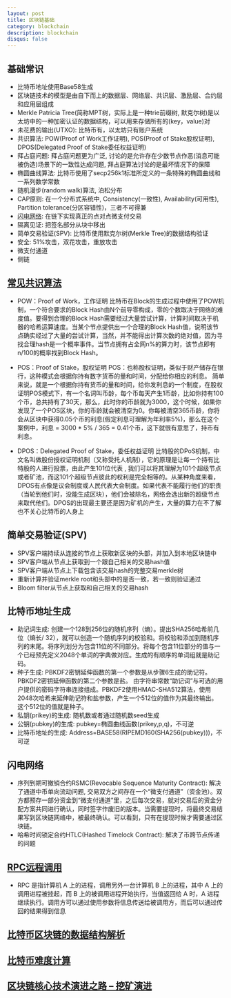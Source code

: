 ```yaml
---
layout: post
title: 区块链基础
category: blockchain
description: blockchain
disqus: false
---
```


## 基础常识
* 比特币地址使用Base58生成
* 区块链技术的模型是由自下而上的数据层、网络层、共识层、激励层、合约层和应用层组成
* Merkle Patricia Tree(简称MPT树，实际上是一种trie前缀树, 默克尔树)是以太坊中的一种加密认证的数据结构，可以用来存储所有的(key，value)对
* 未花费的输出(UTXO): 比特币有，以太坊只有账户系统
* 共识算法: POW(Proof of Work工作证明), POS(Proof of Stake股权证明), DPOS(Delegated Proof of Stake委任权益证明)
* 拜占庭问题: 拜占庭问题更为广泛, 讨论的是允许存在少数节点作恶(消息可能被伪造)场景下的一致性达成问题, 拜占庭算法讨论的是最坏情况下的保障
* 椭圆曲线算法: 比特币使用了secp256k1标准所定义的一条特殊的椭圆曲线和一系列数学常数
* 随机漫步(random walk)算法, 泊松分布
* CAP原则: 在一个分布式系统中, Consistency(一致性),  Availability(可用性), Partition tolerance(分区容错性)，三者不可得兼
* [闪电网络](http://www.8btc.com/ln-rn-corda): 在链下实现真正的点对点微支付交易
* 隔离见证: 把签名部分从块中移出
* 简单交易验证(SPV): 比特币使用默克尔树(Merkle Tree)的数据结构验证
* 安全: 51%攻击，双花攻击，重放攻击
* 微支付通道
* 侧链


## [常见共识算法](https://bitshuo.com/topic/58ad85b108d6a0f32a5bc045)
* POW：Proof of Work，工作证明
  比特币在Block的生成过程中使用了POW机制，一个符合要求的Block Hash由N个前导零构成，零的个数取决于网络的难度值。要得到合理的Block Hash需要经过大量尝试计算，计算时间取决于机器的哈希运算速度。当某个节点提供出一个合理的Block Hash值，说明该节点确实经过了大量的尝试计算，当然，并不能得出计算次数的绝对值，因为寻找合理hash是一个概率事件。当节点拥有占全网n%的算力时，该节点即有n/100的概率找到Block Hash。

* POS：Proof of Stake，股权证明
  POS：也称股权证明，类似于财产储存在银行，这种模式会根据你持有数字货币的量和时间，分配给你相应的利息。 
简单来说，就是一个根据你持有货币的量和时间，给你发利息的一个制度，在股权证明POS模式下，有一个名词叫币龄，每个币每天产生1币龄，比如你持有100个币，总共持有了30天，那么，此时你的币龄就为3000，这个时候，如果你发现了一个POS区块，你的币龄就会被清空为0。你每被清空365币龄，你将会从区块中获得0.05个币的利息(假定利息可理解为年利率5%)，那么在这个案例中，利息 = 3000 * 5% / 365 = 0.41个币，这下就很有意思了，持币有利息。

* DPOS：Delegated Proof of Stake，委任权益证明
  比特股的DPoS机制，中文名叫做股份授权证明机制（又称受托人机制），它的原理是让每一个持有比特股的人进行投票，由此产生101位代表 , 我们可以将其理解为101个超级节点或者矿池，而这101个超级节点彼此的权利是完全相等的。从某种角度来看，DPOS有点像是议会制度或人民代表大会制度。如果代表不能履行他们的职责（当轮到他们时，没能生成区块），他们会被除名，网络会选出新的超级节点来取代他们。DPOS的出现最主要还是因为矿机的产生，大量的算力在不了解也不关心比特币的人身上


## 简单交易验证(SPV)
* SPV客户端持续从连接的节点上获取新区块的头部，并加入到本地区块链中
* SPV客户端从节点上获取到一个跟自己相关的交易hash值
* SPV客户端从节点上下载包含该交易hash的完整交易merkle树
* 重新计算并验证merkle root和头部中的是否一致，若一致则验证通过
* Bloom filter从节点上获取和自己相关的交易hash


## 比特币地址生成
* 助记词生成: 创建一个128到256位的随机序列（熵）。提出SHA256哈希前几位（熵长/ 32），就可以创造一个随机序列的校验和。将校验和添加到随机序列的末尾。将序列划分为包含11位的不同部分。将每个包含11位部分的值与一个已经预先定义2048个单词的字典做对应。生成的有顺序的单词组就是助记码。
* 种子生成: PBKDF2密钥延伸函数的第一个参数是从步骤6生成的助记符。PBKDF2密钥延伸函数的第二个参数是盐。 由字符串常数“助记词”与可选的用户提供的密码字符串连接组成。PBKDF2使用HMAC-SHA512算法，使用2048次哈希来延伸助记符和盐参数，产生一个512位的值作为其最终输出。 这个512位的值就是种子。
* 私钥(prikey)的生成: 随机数或者通过随机数seed生成
* 公钥(pubkey)的生成: pubkey=椭圆曲线函数(prikey,p,q)，不可逆
* 比特币地址的生成: Address=BASE58(RIPEMD160(SHA256(pubkey)))，不可逆


## 闪电网络
* 序列到期可撤销合约RSMC(Revocable Sequence Maturity Contract): 解决了通道中币单向流动问题, 交易双方之间存在一个“微支付通道”（资金池）。双方都预存一部分资金到“微支付通道”里，之后每次交易，就对交易后的资金分配方案共同进行确认，同时签字作废旧的版本。当需要提现时，将最终交易结果写到区块链网络中，被最终确认。可以看到，只有在提现时候才需要通过区块链。
* 哈希时间锁定合约HTLC(Hashed Timelock Contract): 解决了币跨节点传递的问题


## [RPC远程调用](https://waylau.com/remote-procedure-calls/)
* RPC 是指计算机 A 上的进程，调用另外一台计算机 B 上的进程，其中 A 上的调用进程被挂起，而 B 上的被调用进程开始执行，当值返回给 A 时，A 进程继续执行。调用方可以通过使用参数将信息传送给被调用方，而后可以通过传回的结果得到信息


## [比特币区块链的数据结构解析](http://8btc.com/article-1915-1.html)


## [比特币难度计算](https://zhuanlan.zhihu.com/p/32739785)


## [区块链核心技术演进之路 – 挖矿演进](http://www.8btc.com/blockchain-tech-mining)



